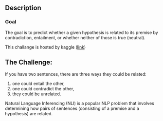## Description
### Goal

The goal is to predict whether a given hypothesis is related to its premise by contradiction, entailment, or whether neither of those is true (neutral).

This challange is hosted by kaggle ([link](https://www.kaggle.com/competitions/contradictory-my-dear-watson/overview/description))
## The Challenge:

If you have two sentences, there are three ways they could be related: 
1. one could entail the other, 
2. one could contradict the other, 
3. they could be unrelated.

Natural Language Inferencing (NLI) is a popular NLP problem that involves determining how pairs of sentences (consisting of a premise and a hypothesis) are related. 

